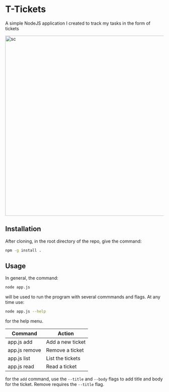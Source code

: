 # T-Tickets

A simple NodeJS application I created to track my tasks in the form of tickets

<img width="573" alt="sc" src="https://user-images.githubusercontent.com/46057910/136989775-361de894-64b8-4feb-88da-85aac5ea9fdd.png">

## Installation

After cloning, in the root directory of the repo, give the command:

```bash
npm -g install .
```
## Usage

In general, the command:

```bash
node app.js
```

will be used to run the program with several commmands and flags. At any time use:

```bash
node app.js --help 
```
for the help menu.

|Command|Action|
|---|---|
|app.js add|Add a new ticket|
|app.js remove|Remove a ticket|
|app.js list|List the tickets|
|app.js read|Read a ticket|

for the ```add``` command, use the ```--title``` and ```--body``` flags to add title and body for the ticket. Remove requires the ```--title``` flag.
